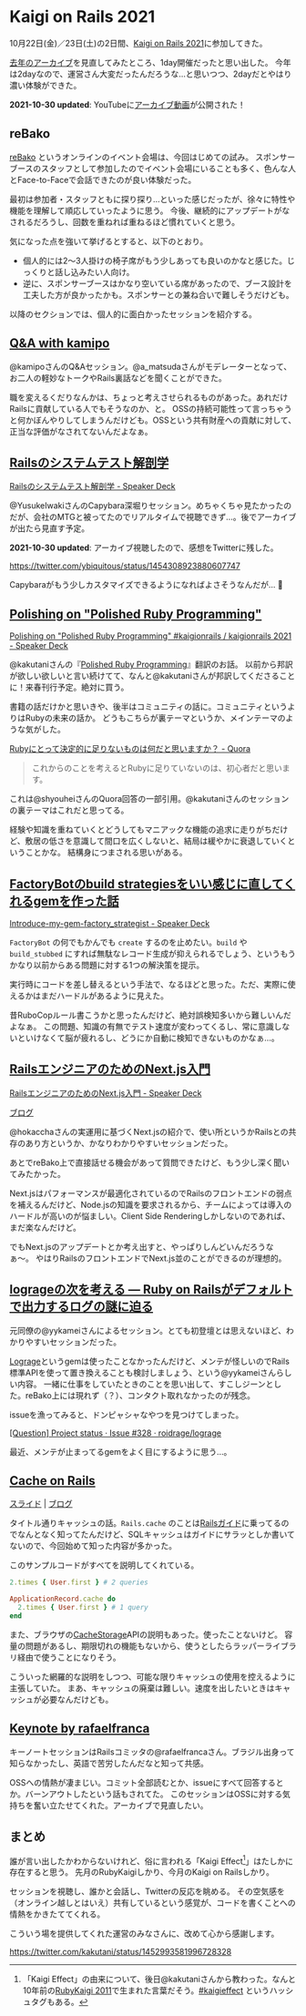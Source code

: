 # Kaigi on Rails 2021

10月22日(金)／23日(土)の2日間、[Kaigi on Rails 2021](https://kaigionrails.org/2021)に参加してきた。

[去年のアーカイブ](https://kaigionrails.org/2020)を見直してみたところ、1day開催だったと思い出した。
今年は2dayなので、運営さん大変だったんだろうな…と思いつつ、2dayだとやはり濃い体験ができた。

**2021-10-30 updated**: YouTubeに[アーカイブ動画](https://www.youtube.com/playlist?list=PLiBdJz0juoHD6LBhzv1--OtEdCBBRZv2l)が公開された！

## reBako

[reBako](https://rebako.io) というオンラインのイベント会場は、今回はじめての試み。
スポンサーブースのスタッフとして参加したのでイベント会場にいることも多く、色んな人とFace-to-Faceで会話できたのが良い体験だった。

最初は参加者・スタッフともに探り探り…といった感じだったが、徐々に特性や機能を理解して順応していったように思う。
今後、継続的にアップデートがなされるだろうし、回数を重ねれば重ねるほど慣れていくと思う。

気になった点を強いて挙げるとすると、以下のとおり。

- 個人的には2〜3人掛けの椅子席がもう少しあっても良いのかなと感じた。じっくりと話し込みたい人向け。
- 逆に、スポンサーブースはかなり空いている席があったので、ブース設計を工夫した方が良かったかも。スポンサーとの兼ね合いで難しそうだけども。

以降のセクションでは、個人的に面白かったセッションを紹介する。

## [Q&A with kamipo](https://kaigionrails.org/2021/talks/kamipo/)

@kamipoさんのQ&Aセッション。@a_matsudaさんがモデレーターとなって、お二人の軽妙なトークやRails裏話などを聞くことができた。

職を変えるくだりなんかは、ちょっと考えさせられるものがあった。あれだけRailsに貢献している人でもそうなのか、と。
OSSの持続可能性って言っちゃうと何かぼんやりしてしまうんだけども。OSSという共有財産への貢献に対して、正当な評価がなされてないんだよなぁ。

## [Railsのシステムテスト解剖学](https://kaigionrails.org/2021/talks/YusukeIwaki/)

[Railsのシステムテスト解剖学 - Speaker Deck](https://speakerdeck.com/player/f7a6538b3a0d44cab5c6b06749eef136)

@YusukeIwakiさんのCapybara深堀りセッション。めちゃくちゃ見たかったのだが、会社のMTGと被ってたのでリアルタイムで視聴できず…。後でアーカイブが出たら見直す予定。

**2021-10-30 updated**: アーカイブ視聴したので、感想をTwitterに残した。

<https://twitter.com/ybiquitous/status/1454308923880607747>

Capybaraがもう少しカスタマイズできるようになればよさそうなんだが… 🤔

## [Polishing on "Polished Ruby Programming"](https://kaigionrails.org/2021/talks/kakutani/)

[Polishing on "Polished Ruby Programming" #kaigionrails / kaigionrails 2021 - Speaker Deck](https://speakerdeck.com/player/cdfd98d4842a48daa7c97ce6394db7a7)

@kakutaniさんの『[Polished Ruby Programming](https://www.amazon.co.jp/Polished-Ruby-Programming-maintainable-high-performance-ebook/dp/B093TH9P7C)』翻訳のお話。
以前から邦訳が欲しい欲しいと言い続けてて、なんと@kakutaniさんが邦訳してくださることに！来春刊行予定。絶対に買う。

書籍の話だけかと思いきや、後半はコミュニティの話に。コミュニティというよりはRubyの未来の話か。
どうもこちらが裏テーマというか、メインテーマのような気がした。

[Rubyにとって決定的に足りないものは何だと思いますか？ - Quora](https://jp.quora.com/Ruby%E3%81%AB%E3%81%A8%E3%81%A3%E3%81%A6%E6%B1%BA%E5%AE%9A%E7%9A%84%E3%81%AB%E8%B6%B3%E3%82%8A%E3%81%AA%E3%81%84%E3%82%82%E3%81%AE%E3%81%AF%E4%BD%95%E3%81%A0%E3%81%A8%E6%80%9D%E3%81%84%E3%81%BE%E3%81%99%E3%81%8B)

> これからのことを考えるとRubyに足りていないのは、初心者だと思います。

これは@shyouheiさんのQuora回答の一部引用。@kakutaniさんのセッションの裏テーマはこれだと思ってる。

経験や知識を重ねていくとどうしてもマニアックな機能の追求に走りがちだけど、敷居の低さを意識して間口を広くしないと、結局は緩やかに衰退していくということかな。
結構身につまされる思いがある。

## [FactoryBotのbuild strategiesをいい感じに直してくれるgemを作った話](https://kaigionrails.org/2021/talks/neko314/)

[Introduce-my-gem-factory_strategist - Speaker Deck](https://speakerdeck.com/player/65d47cdf198f4825ad95f8426dc876f2)

`FactoryBot` の何でもかんでも `create` するのを止めたい。`build` や `build_stubbed` にすれば無駄なレコード生成が抑えられるでしょう、というもうかなり以前からある問題に対する1つの解決策を提示。

実行時にコードを差し替えるという手法で、なるほどと思った。ただ、実際に使えるかはまだハードルがあるように見えた。

昔RuboCopルール書こうかと思ったんだけど、絶対誤検知多いから難しいんだよなぁ。
この問題、知識の有無でテスト速度が変わってくるし、常に意識しないといけなくて脳が疲れるし、どうにか自動に検知できないものかなぁ…。

## [RailsエンジニアのためのNext.js入門](https://kaigionrails.org/2021/talks/hokaccha/)

[RailsエンジニアのためのNext.js入門 - Speaker Deck](https://speakerdeck.com/player/026dff060184446e8d6960443ca50e9f)

[ブログ](https://hokaccha.hatenablog.com/entry/2021/10/23/135532)

@hokacchaさんの実運用に基づくNext.jsの紹介で、使い所というかRailsとの共存のあり方というか、かなりわかりやすいセッションだった。

あとでreBako上で直接話せる機会があって質問できたけど、もう少し深く聞いてみたかった。

Next.jsはパフォーマンスが最適化されているのでRailsのフロントエンドの弱点を補えるんだけど、Node.jsの知識を要求されるから、チームによっては導入のハードルが高いのが悩ましい。Client Side Renderingしかしないのであれば、まだ楽なんだけど。

でもNext.jsのアップデートとか考え出すと、やっぱりしんどいんだろうなぁ〜。
やはりRailsのフロントエンドでNext.js並のことができるのが理想的。

## [logrageの次を考える — Ruby on Railsがデフォルトで出力するログの謎に迫る](https://kaigionrails.org/2021/talks/yykamei/)

元同僚の@yykameiさんによるセッション。とても初登壇とは思えないほど、わかりやすいセッションだった。

[Lograge](https://github.com/roidrage/lograge)というgemは使ったことなかったんだけど、メンテが怪しいのでRails標準APIを使って置き換えることも検討しましょう、という@yykameiさんらしい内容。
一緒に仕事をしていたときのことを思い出して、すこしジーンとした。reBako上には現れず（？）、コンタクト取れなかったのが残念。

issueを漁ってみると、ドンピャシャなやつを見つけてしまった。

[[Question] Project status · Issue #328 · roidrage/lograge](https://github.com/roidrage/lograge/issues/328)

最近、メンテが止まってるgemをよく目にするように思う…。

## [Cache on Rails](https://kaigionrails.org/2021/talks/pocke/)

[スライド](https://docs.google.com/presentation/d/e/2PACX-1vR0xHJzkJ6kW26mROTebtOBGFHbMMEi9zFg69BOeSSZkDMqR5ONoMjZTjLeCPBpJH-yWKumEVuSkggR/pub) | [ブログ](https://pocke.hatenablog.com/entry/2021/10/27/010938)

タイトル通りキャッシュの話。`Rails.cache` のことは[Railsガイド](https://guides.rubyonrails.org/caching_with_rails.html)に乗ってるのでなんとなく知ってたんだけど、SQLキャッシュはガイドにサラッとしか書いてないので、今回始めて知った内容が多かった。

このサンプルコードがすべてを説明してくれている。

```ruby
2.times { User.first } # 2 queries

ApplicationRecord.cache do
  2.times { User.first } # 1 query
end
```

また、ブラウザの[CacheStorage](https://developer.mozilla.org/ja/docs/Web/API/CacheStorage)APIの説明もあった。使ったことないけど。
容量の問題があるし、期限切れの機能もないから、使うとしたらラッパーライブラリ経由で使うことになりそう。

こういった網羅的な説明をしつつ、可能な限りキャッシュの使用を控えるように主張していた。
まあ、キャッシュの廃棄は難しい。速度を出したいときはキャッシュが必要なんだけども。

## [Keynote by rafaelfranca](https://kaigionrails.org/2021/talks/rafaelfranca/)

キーノートセッションはRailsコミッタの@rafaelfrancaさん。ブラジル出身って知らなかったし、英語で苦労したんだなと知って共感。

OSSへの情熱が凄まじい。コミット全部読むとか、issueにすべて回答するとか。バーンアウトしたという話もされてた。
このセッションはOSSに対する気持ちを奮い立たせてくれた。アーカイブで見直したい。

## まとめ

誰が言い出したかわからないけれど、俗に言われる「Kaigi Effect[^1]」はたしかに存在すると思う。
先月のRubyKaigiしかり、今月のKaigi on Railsしかり。

セッションを視聴し、誰かと会話し、Twitterの反応を眺める。
その空気感を（オンライン越しとはいえ）共有しているという感覚が、コードを書くことへの情熱をかきたててくれる。

こういう場を提供してくれた運営のみなさんに、改めて心から感謝します。

[^1]: 「Kaigi Effect」の由来について、後日@kakutaniさんから教わった。なんと10年前の[RubyKaigi 2011](https://rubykaigi.org/2011/ja/schedule/details/18M03/)で生まれた言葉だそう。[#kaigieffect](https://togetter.com/li/162817) というハッシュタグもある。

<https://twitter.com/kakutani/status/1452993581996728328>
